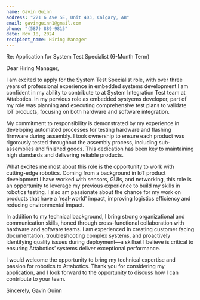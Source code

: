 ```yaml
---
name: Gavin Guinn  
address: "221 6 Ave SE, Unit 403, Calgary, AB"  
email: gavinguinn1@gmail.com  
phone: "(587) 889-9815"  
date: Nov 18, 2024  
recipient_name: Hiring Manager  
---
```


Re: Application for System Test Specialist (6-Month Term)

Dear Hiring Manager,

I am excited to apply for the System Test Specialist role, with over three years of professional experience in embedded systems development I am confident in my ability to contribute to at System Integration Test team at Attabotics. In my pervious role as embedded systyems developer, part of my role was planning and executing comprehensive test plans to validate IoT products, focusing on both hardware and software integration. 

My commitment to responsibility is demonstrated by my experience in developing automated processes for testing hardware and flashing firmware during assembly. I took ownership to ensure each product was rigorously tested throughout the assembly process, including sub-assemblies and finished goods. This dedication has been key to maintaining high standards and delivering reliable products.

What excites me most about this role is the opportunity to work with cutting-edge robotics. Coming from a background in IoT product development I have worked with sensors, GUIs, and networking, this role is an opportunity to leverage my previous experience to build my skills in robotics testing. I also am passionate about the chance for my work on products that have a 'real-world' impact, improving logistics efficiency and reducing environmental impact.

In addition to my technical background, I bring strong organizational and communication skills, honed through cross-functional collaboration with hardware and software teams. I am experienced in creating customer facing documentation, troubleshooting complex systems, and proactively identifying quality issues during deployment—a skillset I believe is critical to ensuring Attabotics’ systems deliver exceptional performance.

I would welcome the opportunity to bring my technical expertise and passion for robotics to Attabotics. Thank you for considering my application, and I look forward to the opportunity to discuss how I can contribute to your team.

Sincerely,
Gavin Guinn